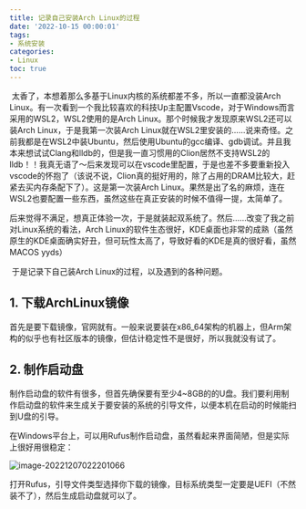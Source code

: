 ```yaml
---
title: 记录自己安装Arch Linux的过程
date: '2022-10-15 00:00:01'
tags: 
- 系统安装
categories:
- Linux
toc: true
---
```


​		太香了，本想着那么多基于Linux内核的系统都差不多，所以一直都没装Arch Linux。有一次看到一个我比较喜欢的科技Up主配置Vscode，对于Windows而言采用的WSL2，WSL2使用的是Arch Linux。那个时候我才发现原来WSL2还可以装Arch Linux，于是我第一次装Arch Linux就在WSL2里安装的......说来奇怪。之前我都是在WSL2中装Ubuntu，然后使用Ubuntu的gcc编译、gdb调试。并且我本来想试试Clang和lldb的，但是我一直习惯用的Clion居然不支持WSL2的lldb！！我真无语了～后来发现可以在vscode里配置，于是也差不多要重新投入vscode的怀抱了（该说不说，Clion真的挺好用的，除了占用的DRAM比较大，赶紧去买内存条配下了）。这是第一次装Arch Linux。果然是出了名的麻烦，连在WSL2也要配置一些东西，虽然这些在真正安装的时候不值得一提，太简单了。

​		后来觉得不满足，想真正体验一次，于是就装起双系统了。然后......改变了我之前对Linux系统的看法，Arch Linux的软件生态很好，KDE桌面也非常的成熟（虽然原生的KDE桌面确实好丑，但可玩性太高了，导致好看的KDE是真的很好看，虽然MACOS yyds）

​		于是记录下自己装Arch Linux的过程，以及遇到的各种问题。
<!--more-->
## 1. 下载ArchLinux镜像

​		首先是要下载镜像，官网就有。一般来说要装在x86_64架构的机器上，但Arm架构的似乎也有社区版本的镜像，但估计稳定性不是很好，所以我就没有试了。

## 2. 制作启动盘

​		制作启动盘的软件有很多，但首先确保要有至少4~8GB的的U盘。我们要利用制作启动盘的软件来生成关于要安装的系统的引导文件，以便本机在启动的时候能扫到U盘的引导。

​		在Windows平台上，可以用Rufus制作启动盘，虽然看起来界面简陋，但是实际上很好用很稳定：

![image-20221207022201066](https://cdn.jsdelivr.net/gh/InverseDa/image@master/image/image-20221207022201066.png)

​		打开Rufus，引导文件类型选择你下载的镜像，目标系统类型一定要是UEFI（不然装不了），然后生成启动盘就可以了。

​		